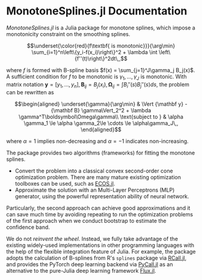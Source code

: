 # MonotoneSplines.jl Documentation

*MonotoneSplines.jl* is a Julia package for monotone splines, which impose a monotonicity constraint on the smoothing splines. 

```math
\underset{\color{red}{f\textbf{ is monotonic}}}{\arg\min} \sum_{i=1}^n\left\{y_i-f(x_i)\right\}^2 + \lambda \int \left\{f''(t)\right\}^2dt\,,
```

where $f$ is formed with B-spline basis $f(x) = \sum_{j=1}^J\gamma_j B_j(x)$. A sufficient condition for $f$ to be monotonic is $\gamma_1,\ldots,\gamma_J$ is monotonic. With matrix notation ${\mathbf y} = [y_1,\ldots, y_n], {\mathbf B}_{ij} = B_j(x_i), {\boldsymbol\Omega}_{ij} = \int B_i''(s)B_j''(s)ds$, the problem can be rewritten as

```math
\begin{aligned}
\underset{\gamma}{\arg\min} & \Vert {\mathbf y} - {\mathbf B} \gamma\Vert_2^2 + \lambda \gamma^T\boldsymbol\Omega\gamma\\
\text{subject to } & \alpha \gamma_1 \le \alpha \gamma_2\le \cdots \le \alpha\gamma_J\,,
\end{aligned}
```

where $\alpha=1$ implies non-decreasing and $\alpha=-1$ indicates non-increasing.

The package provides two algorithms (frameworks) for fitting the monotone splines.

- Convert the problem into a classical convex second-order cone optimization problem. There are many mature existing optimization toolboxes can be used, such as [ECOS.jl](https://github.com/jump-dev/ECOS.jl).
- Approximate the solution with an Multi-Layer Perceptrons (MLP) generator, using the powerful representation ability of neural network.

Particularly, the second approach can achieve good approximations and it can save much time by avoiding repeating to run the optimization problems of the first approach when we conduct bootstrap to estimate the confidence band. 

We do not *reinvent the wheel*. Instead, we fully take advantage of the existing widely-used implementations in other programming languages with the help of the flexible integration feature of Julia. For example, the package adopts the calculation of B-splines from R's `splines` package via [RCall.jl](https://github.com/JuliaInterop/RCall.jl), and provides the PyTorch deep learning backend via [PyCall.jl](https://github.com/JuliaPy/PyCall.jl) as an alternative to the pure-Julia deep learning framework [Flux.jl](https://github.com/FluxML/Flux.jl).